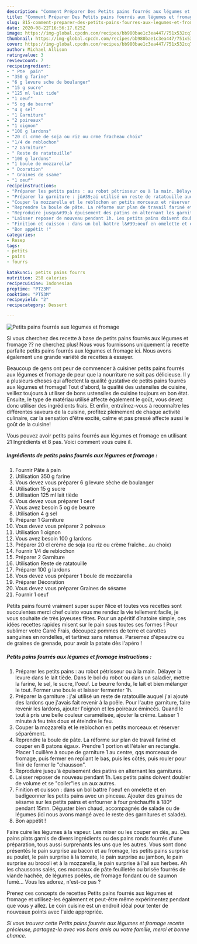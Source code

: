 ```yaml
---
description: "Comment Préparer Des Petits pains fourrés aux légumes et fromage"
title: "Comment Préparer Des Petits pains fourrés aux légumes et fromage"
slug: 815-comment-preparer-des-petits-pains-fourres-aux-legumes-et-fromage
date: 2020-08-22T16:56:17.625Z
image: https://img-global.cpcdn.com/recipes/bb980bae1c3ea447/751x532cq70/petits-pains-fourres-aux-legumes-et-fromage-photo-principale-de-la-recette.jpg
thumbnail: https://img-global.cpcdn.com/recipes/bb980bae1c3ea447/751x532cq70/petits-pains-fourres-aux-legumes-et-fromage-photo-principale-de-la-recette.jpg
cover: https://img-global.cpcdn.com/recipes/bb980bae1c3ea447/751x532cq70/petits-pains-fourres-aux-legumes-et-fromage-photo-principale-de-la-recette.jpg
author: Michael Allison
ratingvalue: 3
reviewcount: 7
recipeingredient:
- " Pte  pain"
- "350 g farine"
- "6 g levure sche de boulanger"
- "15 g sucre"
- "125 ml lait tide"
- "1 oeuf"
- "5 og de beurre"
- "4 g sel"
- "1 Garniture"
- "2 poireaux"
- "1 oignon"
- "100 g lardons"
- "20 cl crme de soja ou riz ou crme fracheau choix"
- "1/4 de reblochon"
- "2 Garniture"
- " Reste de ratatouille"
- "100 g lardons"
- "1 boule de mozzarella"
- " Dcoration"
- " Graines de ssame"
- "1 oeuf"
recipeinstructions:
- "Préparer les petits pains : au robot pétrisseur ou à la main. Délayer la levure dans le lait tiède. Dans le bol du robot ou dans un saladier, mettre la farine, le sel, le sucre, l&#39;oeuf. Le beurre fondu, le lait et bien mélanger le tout. Former une boule et laisser fermenter 1h."
- "Préparer la garniture : j&#39;ai utilisé un reste de ratatouille auquel j&#39;ai ajouté des lardons que j&#39;avais fait revenir à la poêle. Pour l&#39;autre garniture, faire revenir les lardons, ajouter l&#39;oignon et les poireaux émincés. Quand le tout à pris une belle couleur caramélisée, ajouter la crème. Laisser 1 minute à feu très doux et éteindre le feu."
- "Couper la mozzarella et le reblochon en petits morceaux et réserver séparément."
- "Reprendre la boule de pâte. La réforme sur plan de travail fariné et couper en 8 patons égaux. Prendre 1 portion et l&#39;étaler en rectangle. Placer 1 cuillère à soupe de garniture 1 au centre, qqs morceaux de fromage, puis fermer en repliant le bas, puis les côtés, puis rouler pour finir de fermer le &#34;chausson&#34;."
- "Reproduire jusqu&#39;à épuisement des patins en alternant les garnitures."
- "Laisser reposer de nouveau pendant 1h. Les petits pains doivent doubler de volume et se &#34;coller&#34;les un aux autres."
- "Finition et cuisson : dans un bol battre l&#39;oeuf en omelette et en badigeonner les petits pains avec un pinceau. Ajouter des graines de sésame sur les petits pains et enfourner à four préchauffé à 180° pendant 15mn. Déguster bien chaud, accompagnés de salade ou de légumes (ici nous avons mangé avec le reste des garnitures et salade)."
- "Bon appétit !"
categories:
- Resep
tags:
- petits
- pains
- fourrs

katakunci: petits pains fourrs 
nutrition: 258 calories
recipecuisine: Indonesian
preptime: "PT23M"
cooktime: "PT53M"
recipeyield: "2"
recipecategory: Dessert

---
```



![Petits pains fourrés aux légumes et fromage](https://img-global.cpcdn.com/recipes/bb980bae1c3ea447/751x532cq70/petits-pains-fourres-aux-legumes-et-fromage-photo-principale-de-la-recette.jpg)

Si vous cherchez des recette à base de petits pains fourrés aux légumes et fromage ?? ne cherchez plus! Nous vous fournissons uniquement la recette parfaite petits pains fourrés aux légumes et fromage ici. Nous avons également une grande variété de recettes à essayer.

Beaucoup de gens ont peur de commencer à cuisiner petits pains fourrés aux légumes et fromage de peur que la nourriture ne soit pas délicieuse. Il y a plusieurs choses qui affectent la qualité gustative de petits pains fourrés aux légumes et fromage! Tout d'abord, la qualité des ustensiles de cuisine, veillez toujours à utiliser de bons ustensiles de cuisine toujours en bon état. Ensuite, le type de matériau utilisé affecte également le goût, vous devez donc utiliser des ingrédients frais. Et enfin, entraînez-vous à reconnaître les différentes saveurs de la cuisine, profitez pleinement de chaque activité culinaire, car la sensation d'être excité, calme et pas pressé affecte aussi le goût de la cuisine!

<!--inarticleads1-->

Vous pouvez avoir petits pains fourrés aux légumes et fromage en utilisant 21 Ingrédients et 8 pas. Voici comment vous cuire il.

##### Ingrédients de petits pains fourrés aux légumes et fromage :

1. Fournir  Pâte à pain
1. Utilisation 350 g farine
1. Vous devez vous préparer 6 g levure sèche de boulanger
1. Utilisation 15 g sucre
1. Utilisation 125 ml lait tiède
1. Vous devez vous préparer 1 oeuf
1. Vous avez besoin 5 og de beurre
1. Utilisation 4 g sel
1. Préparer 1 Garniture
1. Vous devez vous préparer 2 poireaux
1. Utilisation 1 oignon
1. Vous avez besoin 100 g lardons
1. Préparer 20 cl crème de soja (ou riz ou crème fraîche...au choix)
1. Fournir 1/4 de reblochon
1. Préparer 2 Garniture
1. Utilisation  Reste de ratatouille
1. Préparer 100 g lardons
1. Vous devez vous préparer 1 boule de mozzarella
1. Préparer  Décoration
1. Vous devez vous préparer  Graines de sésame
1. Fournir 1 oeuf


Petits pains fourré vraiment super super Nice et toutes vos recettes sont succulentes merci chef cuisto vous me rendez la vie tellement facile, je vous souhaite de très joyeuses fêtes. Pour un apéritif dînatoire simple, ces idées recettes rapides misent sur le pain sous toutes ses formes ! Pour sublimer votre Carré Frais, découpez pommes de terre et carottes sanguines en rondelles, et tartinez sans retenue. Parsemez d&#39;épeautre ou de graines de grenade, pour avoir la patate dès l&#39;apéro ! 

<!--inarticleads2-->

##### Petits pains fourrés aux légumes et fromage instructions :

1. Préparer les petits pains : au robot pétrisseur ou à la main. Délayer la levure dans le lait tiède. Dans le bol du robot ou dans un saladier, mettre la farine, le sel, le sucre, l&#39;oeuf. Le beurre fondu, le lait et bien mélanger le tout. Former une boule et laisser fermenter 1h.
1. Préparer la garniture : j&#39;ai utilisé un reste de ratatouille auquel j&#39;ai ajouté des lardons que j&#39;avais fait revenir à la poêle. Pour l&#39;autre garniture, faire revenir les lardons, ajouter l&#39;oignon et les poireaux émincés. Quand le tout à pris une belle couleur caramélisée, ajouter la crème. Laisser 1 minute à feu très doux et éteindre le feu.
1. Couper la mozzarella et le reblochon en petits morceaux et réserver séparément.
1. Reprendre la boule de pâte. La réforme sur plan de travail fariné et couper en 8 patons égaux. Prendre 1 portion et l&#39;étaler en rectangle. Placer 1 cuillère à soupe de garniture 1 au centre, qqs morceaux de fromage, puis fermer en repliant le bas, puis les côtés, puis rouler pour finir de fermer le &#34;chausson&#34;.
1. Reproduire jusqu&#39;à épuisement des patins en alternant les garnitures.
1. Laisser reposer de nouveau pendant 1h. Les petits pains doivent doubler de volume et se &#34;coller&#34;les un aux autres.
1. Finition et cuisson : dans un bol battre l&#39;oeuf en omelette et en badigeonner les petits pains avec un pinceau. Ajouter des graines de sésame sur les petits pains et enfourner à four préchauffé à 180° pendant 15mn. Déguster bien chaud, accompagnés de salade ou de légumes (ici nous avons mangé avec le reste des garnitures et salade).
1. Bon appétit !


Faire cuire les légumes à la vapeur. Les mixer ou les couper en dés, au. Des pains plats garnis de divers ingrédients ou des pains ronds fourrés d&#39;une préparation, tous aussi surprenants les uns que les autres. Vous sont donc présentés le pain surprise au bacon et au fromage, les petits pains surprise au poulet, le pain surprise à la tomate, le pain surprise au jambon, le pain surprise au brocoli et à la mozzarella, le pain surprise à l&#39;ail aux herbes. Ah les chaussons salés, ces morceaux de pâte feuilletée ou brisée fourrés de viande hachée, de légumes poêlés, de fromage fondant ou de saumon fumé… Vous les adorez, n&#39;est-ce pas ? 

<!--inarticleads1-->

<p>
Prenez ces concepts de recettes Petits pains fourrés aux légumes et fromage et utilisez-les également et peut-être même expérimentez pendant que vous y allez. Le coin cuisine est un endroit idéal pour tenter de nouveaux points avec l'aide appropriée.
</p>

<p>
<i>Si vous trouvez cette Petits pains fourrés aux légumes et fromage recette précieuse, partagez-la avec vos bons amis ou votre famille, merci et bonne chance.</i>
</p>

